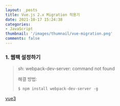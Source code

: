 ```yaml
---
layout: _posts
title: Vue.js 2.x Migration 적용기
date: 2021-10-17 15:24:38
categories:
- JavaScript
thumbnail: '/images/thumnail/vue-migration.png'
comments: false
---
```


### 1. 웹팩 설정하기 

> sh: webpack-dev-server: command not found
> 
> 해결 방법:
> ``` js
> $ npm install webpack-dev-server -g
> ```


[vue3](https://v3.vuejs.org/guide/migration/migration-build.html#preparations)